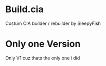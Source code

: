 # Build.cia
Costum CIA builder / rebuilder by SleepyFish
# Only one Version
Only V1 cuz thats the only one i did
